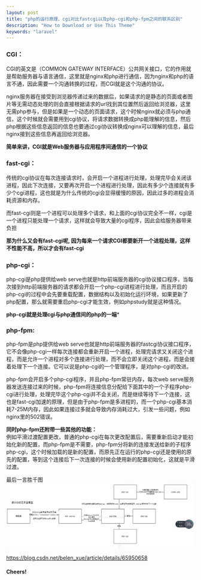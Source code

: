 ```yaml
---
layout: post
title: "php的运行原理、cgi对比fastcgi以及php-cgi和php-fpm之间的联系区别"
description: "How to Download or Use This Theme"
keywords: "laravel"
---
```


### CGI：
CGI的英文是（COMMON GATEWAY INTERFACE）公共网关接口，它的作用就是帮助服务器与语言通信，这里就是nginx和php进行通信，因为nginx和php的语言不通，因此需要一个沟通转换的过程，而CGI就是这个沟通的协议。

nginx服务器在接受到浏览器传递过来的数据后，如果请求的是静态的页面或者图片等无需动态处理的则会直接根据请求的url找到其位置然后返回给浏览器，这里无需php参与，但是如果是一个动态的页面请求，这个时候nginx就必须与php通信，这个时候就会需要用到cgi协议，将请求数据转换成php能理解的信息，然后php根据这些信息返回的信息也要通过cgi协议转换成nginx可以理解的信息，最后nginx接到这些信息再返回给浏览器。

**简单来讲，CGI就是Web服务器与应用程序间通信的一个协议**

### fast-cgi：
传统的cgi协议在每次连接请求时，会开启一个进程进行处理，处理完毕会关闭该进程，因此下次连接，又要再次开启一个进程进行处理，因此有多少个连接就有多少个cgi进程，这也就是为什么传统的cgi会显得缓慢的原因，因此过多的进程会消耗资源和内存。

而fast-cgi则是一个进程可以处理多个请求，和上面的cgi协议完全不一样，cgi是一个进程只能处理一个请求，这样就会导致大量的cgi程序，因此会给服务器带来负担

**那为什么又会有fast-cgi呢, 因为每来一个请求CGI都要新开一个进程处理，这样不性能不高，所以才会有fast-cgi**

### php-cgi：
php-cgi是php提供给web serve也就是http前端服务器的cgi协议接口程序，当每次接到http前端服务器的请求都会开启一个php-cgi进程进行处理，而且开启的php-cgi的过程中会先要重载配置，数据结构以及初始化运行环境，如果更新了php配置，那么就需要重启php-cgi才能生效，例如phpstudy就是这种情况。

**php-cgi就是处理cgi与php通信间的php的一端***

### php-fpm:
php-fpm是php提供给web serve也就是http前端服务器的fastcgi协议接口程序，它不会像php-cgi一样每次连接都会重新开启一个进程，处理完请求又关闭这个进程，而是允许一个进程对多个连接进行处理，而不会立即关闭这个进程，而是会接着处理下一个连接。它可以说是php-cgi的一个管理程序，是对php-cgi的改进。

php-fpm会开启多个php-cgi程序，并且php-fpm常驻内存，每次web serve服务器发送连接过来的时候，php-fpm将连接信息分配给下面其中的一个子程序php-cgi进行处理，处理完毕这个php-cgi并不会关闭，而是继续等待下一个连接，这也是fast-cgi加速的原理，但是由于php-fpm是多进程的，而一个php-cgi基本消耗7-25M内存，因此如果连接过多就会导致内存消耗过大，引发一些问题，例如nginx里的502错误。

**同时php-fpm还附带一些其他的功能：**  
例如平滑过渡配置更改，普通的php-cgi在每次更改配置后，需要重新启动才能初始化新的配置，而php-fpm是不需要，php-fpm分将新的连接发送给新的子程序php-cgi，这个时候加载的是新的配置，而原先正在运行的php-cgi还是使用的原先的配置，等到这个连接后下一次连接的时候会使用新的配置初始化，这就是平滑过渡。


最后一言胜千图
![a](/assets/images/fastcgi-phpfpm.png)

https://blog.csdn.net/belen_xue/article/details/65950658
#### Cheers!
